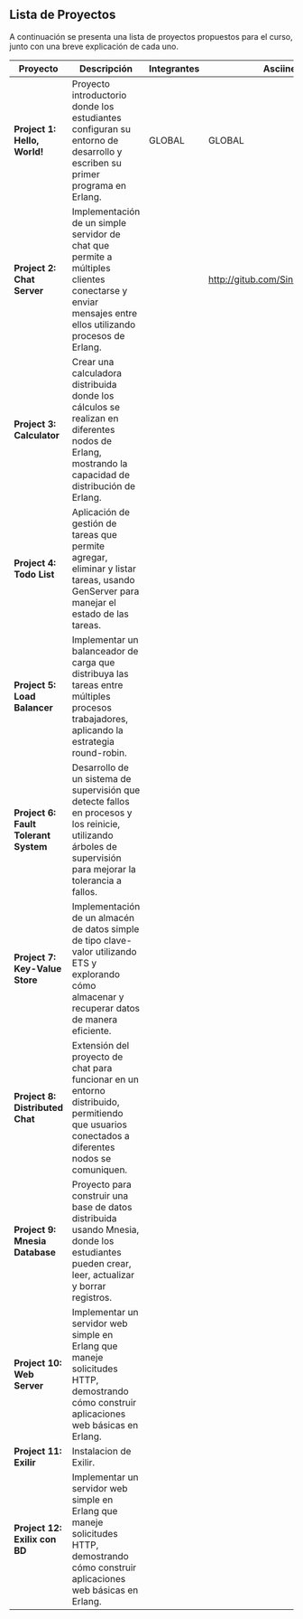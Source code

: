 

## Lista de Proyectos

A continuación se presenta una lista de proyectos propuestos para el curso, junto con una breve explicación de cada uno.

| Proyecto                        | Descripción                                                                                         | Integrantes | Asciinemas |
|---------------------------------|-----------------------------------------------------------------------------------------------------|--------------|-------------|
| **Project 1: Hello, World!**    | Proyecto introductorio donde los estudiantes configuran su entorno de desarrollo y escriben su primer programa en Erlang. |   GLOBAL           |     GLOBAL        |
| **Project 2: Chat Server**      | Implementación de un simple servidor de chat que permite a múltiples clientes conectarse y enviar mensajes entre ellos utilizando procesos de Erlang. |              |   [http://gitub.com/Sinus135/chatserver  ](https://github.com/Sinu135/ChatServer)        |
| **Project 3: Calculator**       | Crear una calculadora distribuida donde los cálculos se realizan en diferentes nodos de Erlang, mostrando la capacidad de distribución de Erlang. |              |             |
| **Project 4: Todo List**        | Aplicación de gestión de tareas que permite agregar, eliminar y listar tareas, usando GenServer para manejar el estado de las tareas. |              |             |
| **Project 5: Load Balancer**    | Implementar un balanceador de carga que distribuya las tareas entre múltiples procesos trabajadores, aplicando la estrategia round-robin. |              |             |
| **Project 6: Fault Tolerant System** | Desarrollo de un sistema de supervisión que detecte fallos en procesos y los reinicie, utilizando árboles de supervisión para mejorar la tolerancia a fallos. |              |             |
| **Project 7: Key-Value Store**  | Implementación de un almacén de datos simple de tipo clave-valor utilizando ETS y explorando cómo almacenar y recuperar datos de manera eficiente. |              |             |
| **Project 8: Distributed Chat** | Extensión del proyecto de chat para funcionar en un entorno distribuido, permitiendo que usuarios conectados a diferentes nodos se comuniquen. |              |             |
| **Project 9: Mnesia Database**  | Proyecto para construir una base de datos distribuida usando Mnesia, donde los estudiantes pueden crear, leer, actualizar y borrar registros. |              |             |
| **Project 10: Web Server**      | Implementar un servidor web simple en Erlang que maneje solicitudes HTTP, demostrando cómo construir aplicaciones web básicas en Erlang. |              |             |
| **Project 11: Exilir**      | Instalacion de Exilir. |              |             |
| **Project 12: Exilix con BD**      | Implementar un servidor web simple en Erlang que maneje solicitudes HTTP, demostrando cómo construir aplicaciones web básicas en Erlang. |              |             |

